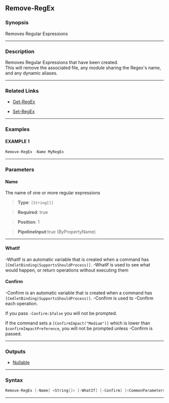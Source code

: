 Remove-RegEx
------------
### Synopsis
Removes Regular Expressions

---
### Description

Removes Regular Expressions that have been created.  
This will remove the associated file, any module sharing the Regex's name, and any dynamic aliases.

---
### Related Links
* [Get-RegEx](Get-RegEx.md)



* [Set-RegEx](Set-RegEx.md)



---
### Examples
#### EXAMPLE 1
```PowerShell
Remove-RegEx -Name MyRegEx
```

---
### Parameters
#### **Name**

The name of one or more regular expressions



> **Type**: ```[String[]]```

> **Required**: true

> **Position**: 1

> **PipelineInput**:true (ByPropertyName)



---
#### **WhatIf**
-WhatIf is an automatic variable that is created when a command has ```[CmdletBinding(SupportsShouldProcess)]```.
-WhatIf is used to see what would happen, or return operations without executing them
#### **Confirm**
-Confirm is an automatic variable that is created when a command has ```[CmdletBinding(SupportsShouldProcess)]```.
-Confirm is used to -Confirm each operation.
    
If you pass ```-Confirm:$false``` you will not be prompted.
    
    
If the command sets a ```[ConfirmImpact("Medium")]``` which is lower than ```$confirmImpactPreference```, you will not be prompted unless -Confirm is passed.

---
### Outputs
* [Nullable](https://learn.microsoft.com/en-us/dotnet/api/System.Nullable)




---
### Syntax
```PowerShell
Remove-RegEx [-Name] <String[]> [-WhatIf] [-Confirm] [<CommonParameters>]
```
---
